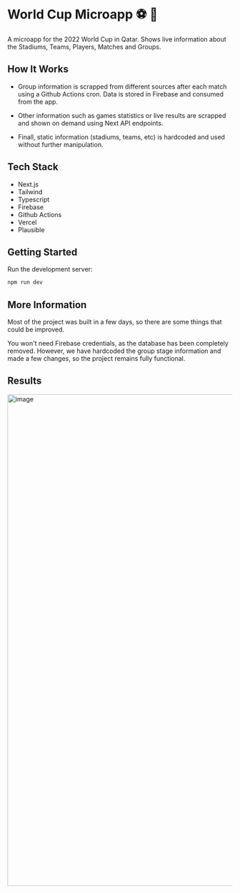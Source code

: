 # World Cup Microapp ⚽ 🎉

A microapp for the 2022 World Cup in Qatar.
Shows live information about the Stadiums, Teams, Players, Matches and Groups.

## How It Works

- Group information is scrapped from different sources after each match using a Github Actions cron. Data is stored in Firebase and consumed from the app.

- Other information such as games statistics or live results are scrapped and shown on demand using Next API endpoints.

- Finall, static information (stadiums, teams, etc) is hardcoded and used without further manipulation.

## Tech Stack

- Next.js
- Tailwind
- Typescript
- Firebase
- Github Actions
- Vercel
- Plausible

## Getting Started

Run the development server:

```bash
npm run dev
```

## More Information

Most of the project was built in a few days, so there are some things that could be improved.

You won't need Firebase credentials, as the database has been completely removed. However, we have hardcoded the group stage information and made a few changes, so the project remains fully functional.

## Results

<img width="1101" alt="image" src="https://user-images.githubusercontent.com/37018474/212161030-c307048d-4f2b-402f-a7f9-e6dbaeb7b766.png">

